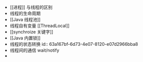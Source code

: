 - [[进程]] 与线程的区别
- 线程的生命周期
- [[Java 线程池]]
- 线程自有变量 [[ThreadLocal]]
- [[synchroize 关键字]]
- [[Java 内置锁]]
- 线程的状态转换
  id:: 63a167bf-6d73-4e07-8120-e07d2966bba8
- 线程间的通信 wait/notify
-